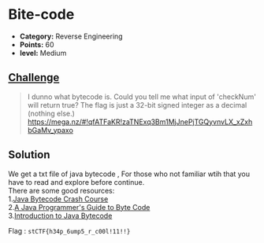 
# Bite-code

* **Category:** Reverse Engineering
* **Points:** 60
* **level:** Medium


## [Challenge](https://ctflearn.com/challenge/368)

>I dunno what bytecode is. Could you tell me what input of 'checkNum' will return true? The flag is just a 32-bit signed integer as a decimal (nothing else.) https://mega.nz/#!qfATFaKR!zaTNExq3Bm1MjJnePjTGQyvnvLX_xZxhbGaMv_ypaxo

## Solution
We get a txt file of java bytecode , For those who not familiar wtih that you have to read and explore before continue.   
There are some good resources:         
1.[Java Bytecode Crash Course](https://www.youtube.com/watch?v=e2zmmkc5xI0)   
2.[A Java Programmer's Guide to Byte Code](https://www.beyondjava.net/java-programmers-guide-java-byte-code)    
3.[Introduction to Java Bytecode](https://dzone.com/articles/introduction-to-java-bytecode)   

Flag : ```stCTF{h34p_6ump5_r_c00l!11!!}```

